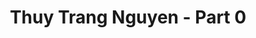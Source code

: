 ---
layout: album
resource: instagram
title: "Thuy Trang Nguyen - Part 0"
description: "Instagram album of Thuy Trang Nguyen, part 0.</br> Username: chin_19022"
active: gallery
album-title: "Thuy Trang Nguyen"
images:
  - image_path: chin_19022/0/20220725_164200_295262417_399128078877409_4195616797916746639_n.jpg
  - image_path: chin_19022/0/20220725_164200_295505631_584473913249511_952925325281331701_n.jpg
  - image_path: chin_19022/0/20220922_214912_307974028_810605937019400_1394639056165299700_n.jpg
  - image_path: chin_19022/0/20220922_214912_308186213_1408378866351988_7074891778161227143_n.jpg
  - image_path: chin_19022/0/20220922_214912_308188080_479461177416333_1487840275082681341_n.jpg
  - image_path: chin_19022/0/20230124_192207_326840938_762504998049948_465540767511254999_n.jpg
  - image_path: chin_19022/0/20230204_153825_322926938_3120327098111479_3151510322117564962_n.jpg
  - image_path: chin_19022/0/20230205_175419_328761619_735092748227523_1950097637705546936_n.jpg
  - image_path: chin_19022/0/20230205_175419_328936870_1143314006333647_5070045523147881977_n.jpg
  - image_path: chin_19022/0/20230819_180509_369527693_18097039609347304_6501675850605034239_n.jpg
  - image_path: chin_19022/0/20230823_134500_369464712_18097512613347304_6066322734858904878_n.jpg
  - image_path: chin_19022/0/20230823_134500_369702879_18097512586347304_3749835062503348089_n.jpg
  - image_path: chin_19022/0/20230823_134500_369708157_18097512610347304_216833119156925388_n.jpg
  - image_path: chin_19022/0/20230823_134500_369777189_18097512577347304_7905654152867027168_n.jpg
  - image_path: chin_19022/0/20230828_161528_370830894_18098144143347304_2623131330425185536_n.jpg
  - image_path: chin_19022/0/20230828_161528_370892378_18098144125347304_3778681777502530402_n.jpg
  - image_path: chin_19022/0/20230828_161528_370895058_18098144134347304_8753375498609103732_n.jpg
  - image_path: chin_19022/0/20230828_161528_370969428_18098144098347304_6846433498482016419_n.jpg
  - image_path: chin_19022/0/20230828_161528_371028261_18098144116347304_4838677870279944793_n.jpg
  - image_path: chin_19022/0/20230828_161528_371821128_18098144089347304_8278269638642018797_n.jpg
  - image_path: chin_19022/0/20230828_161528_371862552_18098144107347304_5877821167617386077_n.jpg
  - image_path: chin_19022/0/20230904_095352_371463142_18098994973347304_6591985815629470780_n.jpg
  - image_path: chin_19022/0/20230904_095352_371971086_18098994982347304_5084514707027010413_n.jpg
  - image_path: chin_19022/0/20231221_150549_412851845_18112488949347304_1878032664257204993_n.jpg
  - image_path: chin_19022/0/20231221_150549_412933677_18112488958347304_3575953308260019302_n.jpg
  - image_path: chin_19022/0/20231221_194558_412840240_18112508449347304_8508568686846192147_n.jpg
  - image_path: chin_19022/0/20231221_194558_412973222_18112508440347304_7704897152084663119_n.jpg
  - image_path: chin_19022/0/20240209_095347_426660723_18117955072347304_3762669722730259584_n.jpg
  - image_path: chin_19022/0/20240209_095347_426687241_18117955075347304_3863221511882683058_n.jpg
  - image_path: chin_19022/0/20240209_095347_427613070_18117955084347304_7618561496183859180_n.jpg
  - image_path: chin_19022/0/20240302_191027_430948108_18120130339347304_4856329537340169125_n.jpg
  - image_path: chin_19022/0/20240302_191027_431059068_18120130348347304_7973201131297804508_n.jpg
---